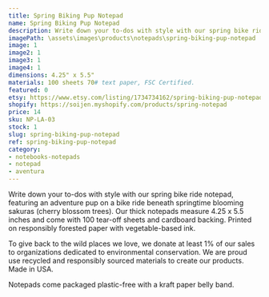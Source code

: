 ```yaml
---
title: Spring Biking Pup Notepad
name: Spring Biking Pup Notepad
description: Write down your to-dos with style with our spring bike ride notepad, featuring an adventure pup on a bike ride beneath springtime blooming sakuras (cherry blossom trees). Our thick notepads measure 4.25 x 5.5 inches and come with 100 tear-off sheets and cardboard backing. Printed on responsibly forested paper with vegetable-based ink. Made in USA.
imagePath: \assets\images\products\notepads\spring-biking-pup-notepad
image: 1
image2: 1
image3: 1
image4: 1
dimensions: 4.25" x 5.5"
materials: 100 sheets 70# text paper, FSC Certified.
featured: 0
etsy: https://www.etsy.com/listing/1734734162/spring-biking-pup-notepad-adventure-dog
shopify: https://soijen.myshopify.com/products/spring-notepad
price: 14
sku: NP-LA-03
stock: 1
slug: spring-biking-pup-notepad
ref: spring-biking-pup-notepad
category:
- notebooks-notepads
- notepad
- aventura
---
```

Write down your to-dos with style with our spring bike ride notepad, featuring an adventure pup on a bike ride beneath springtime blooming sakuras (cherry blossom trees). Our thick notepads measure 4.25 x 5.5 inches and come with 100 tear-off sheets and cardboard backing. Printed on responsibly forested paper with vegetable-based ink.

To give back to the wild places we love, we donate at least 1% of our sales to organizations dedicated to environmental conservation. We are proud use recycled and responsibly sourced materials to create our products. Made in USA.

Notepads come packaged plastic-free with a kraft paper belly band.
